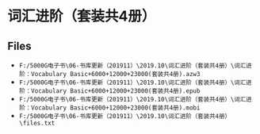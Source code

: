 # 词汇进阶（套装共4册）

## Files

- `F:/5000G电子书\06-书库更新（201911）\2019.10\词汇进阶（套装共4册）\词汇进阶：Vocabulary Basic+6000+12000+23000(套装共4册).azw3`
- `F:/5000G电子书\06-书库更新（201911）\2019.10\词汇进阶（套装共4册）\词汇进阶：Vocabulary Basic+6000+12000+23000(套装共4册).epub`
- `F:/5000G电子书\06-书库更新（201911）\2019.10\词汇进阶（套装共4册）\词汇进阶：Vocabulary Basic+6000+12000+23000(套装共4册).mobi`
- `F:/5000G电子书\06-书库更新（201911）\2019.10\词汇进阶（套装共4册）\files.txt`
